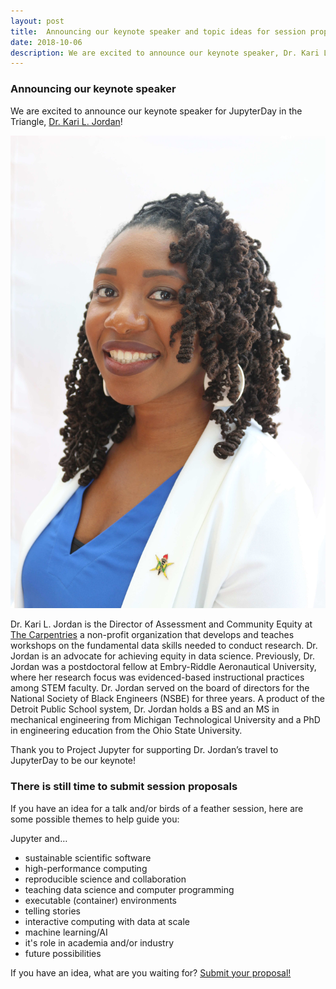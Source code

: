 ```yaml
---
layout: post
title:  Announcing our keynote speaker and topic ideas for session proposals
date: 2018-10-06
description: We are excited to announce our keynote speaker, Dr. Kari L. Jordan, Director of Assessment and Community Equity, The Carpentries
---
```


### Announcing our keynote speaker

We are excited to announce our keynote speaker for JupyterDay in the Triangle, [Dr. Kari L. Jordan](https://twitter.com/DrKariLJordan)!  
  
  
![Dr. Kari L. Jordan](img/KariLJordan.jpg)
  
  
Dr. Kari L. Jordan is the Director of Assessment and Community Equity at [The Carpentries](https://carpentries.org/) a non-profit organization that 
develops and teaches workshops on the fundamental data skills needed to conduct research. Dr. Jordan is an 
advocate for achieving equity in data science. Previously, Dr. Jordan was a postdoctoral fellow at Embry-Riddle 
Aeronautical University, where her research focus was evidenced-based instructional practices among STEM faculty. 
Dr. Jordan served on the board of directors for the National Society of Black Engineers (NSBE) for three years. A product 
of the Detroit Public School system, Dr. Jordan holds a BS and an MS in mechanical engineering from Michigan 
Technological University and a PhD in engineering education from the Ohio State University.  

Thank you to Project Jupyter for supporting Dr. Jordan’s travel to JupyterDay to be our keynote!

### There is still time to submit session proposals

If you have an idea for a talk and/or birds of a feather session, here are some possible themes to help guide you:

Jupyter and…
* sustainable scientific software
* high-performance computing
* reproducible science and collaboration
* teaching data science and computer programming
* executable (container) environments
* telling stories
* interactive computing with data at scale
* machine learning/AI
* it's role in academia and/or industry
* future possibilities

If you have an idea, what are you waiting for? [Submit your proposal!](https://docs.google.com/forms/d/e/1FAIpQLSelrtWU2t7h64renxkisXePKAM8PqcAamDLD19Dh6hNZbTCTA/viewform)
